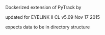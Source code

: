 Dockerized extension of PyTrack by 

updated for EYELINK II CL v5.09 Nov 17 2015

expects data to be in directory structure 
